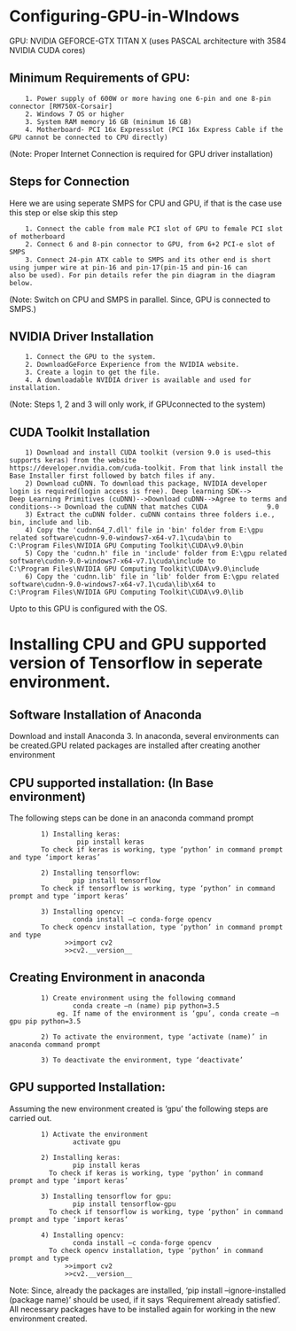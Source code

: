 # Configuring-GPU-in-WIndows

GPU: NVIDIA GEFORCE-GTX TITAN X (uses PASCAL architecture with 3584 NVIDIA CUDA cores)

Minimum Requirements of GPU:
----------------------------

        1. Power supply of 600W or more having one 6-pin and one 8-pin connector [RM750X-Corsair]
        2. Windows 7 OS or higher
        3. System RAM memory 16 GB (minimum 16 GB)
        4. Motherboard- PCI 16x Expressslot (PCI 16x Express Cable if the GPU cannot be connected to CPU directly)
 (Note: Proper Internet Connection is required for GPU driver installation)
 
Steps for Connection
--------------------

  Here we are using seperate SMPS for CPU and GPU, if that is the case use this step or else skip this step
  
        1. Connect the cable from male PCI slot of GPU to female PCI slot of motherboard
        2. Connect 6 and 8-pin connector to GPU, from 6+2 PCI-e slot of SMPS
        3. Connect 24-pin ATX cable to SMPS and its other end is short using jumper wire at pin-16 and pin-17(pin-15 and pin-16 can                 also be used). For pin details refer the pin diagram in the diagram below.
        
  (Note: Switch on CPU and SMPS in parallel. Since, GPU is connected to SMPS.)
  
 NVIDIA Driver Installation
 --------------------------
        1. Connect the GPU to the system.
        2. DownloadGeForce Experience from the NVIDIA website.
        3. Create a login to get the file.
        4. A downloadable NVIDIA driver is available and used for installation.
   (Note: Steps 1, 2 and 3 will only work, if GPUconnected to the system)
   
 CUDA Toolkit Installation
 --------------------------
        1) Download and install CUDA toolkit (version 9.0 is used—this supports keras) from the website                                             https://developer.nvidia.com/cuda-toolkit. From that link install the Base Installer first followed by batch files if any.
        2) Download cuDNN. To download this package, NVIDIA developer login is required(login access is free). Deep learning SDK-->                 Deep Learning Primitives (cuDNN)-->Download cuDNN-->Agree to terms and conditions--> Download the cuDNN that matches CUDA               9.0
        3) Extract the cuDNN folder. cuDNN contains three folders i.e., bin, include and lib.
        4) Copy the 'cudnn64_7.dll' file in 'bin' folder from E:\gpu related software\cudnn-9.0-windows7-x64-v7.1\cuda\bin to                      C:\Program Files\NVIDIA GPU Computing Toolkit\CUDA\v9.0\bin 
        5) Copy the 'cudnn.h' file in 'include' folder from E:\gpu related software\cudnn-9.0-windows7-x64-v7.1\cuda\include to                     C:\Program Files\NVIDIA GPU Computing Toolkit\CUDA\v9.0\include 
        6) Copy the 'cudnn.lib' file in 'lib' folder from E:\gpu related software\cudnn-9.0-windows7-x64-v7.1\cuda\lib\x64 to                       C:\Program Files\NVIDIA GPU Computing Toolkit\CUDA\v9.0\lib
        
  Upto to this GPU is configured with the OS. 
  
  # Installing CPU and GPU supported version of Tensorflow in seperate environment.
  
  Software Installation of Anaconda
  ---------------------------------
  Download and install Anaconda 3. In anaconda, several environments can be created.GPU related packages are installed after creating another environment
  
  CPU supported installation: (In Base environment)
  -------------------------------------------------
  
  The following steps can be done in an anaconda command prompt
            
            1) Installing keras:
                     pip install keras 
            To check if keras is working, type ‘python’ in command prompt and type ‘import keras’
            
            2) Installing tensorflow:
                    pip install tensorflow 
            To check if tensorflow is working, type ‘python’ in command prompt and type ‘import keras’
            
            3) Installing opencv:
                    conda install –c conda-forge opencv 
            To check opencv installation, type ‘python’ in command prompt and type
                  >>import cv2
                  >>cv2.__version__
  
 Creating Environment in anaconda
 --------------------------------
            1) Create environment using the following command
                    conda create –n (name) pip python=3.5 
                eg. If name of the environment is ‘gpu’, conda create –n gpu pip python=3.5
            
            2) To activate the environment, type ‘activate (name)’ in anaconda command prompt
            
            3) To deactivate the environment, type ‘deactivate’ 
 
 GPU supported Installation:
 ---------------------------
 
 Assuming the new environment created is ‘gpu’ the following steps are carried out.
 
            1) Activate the environment
                    activate gpu
            
            2) Installing keras:
                    pip install keras 
              To check if keras is working, type ‘python’ in command prompt and type ‘import keras’
            
            3) Installing tensorflow for gpu:
                    pip install tensorflow-gpu 
              To check if tensorflow is working, type ‘python’ in command prompt and type ‘import keras’
            
            4) Installing opencv:
                    conda install –c conda-forge opencv 
              To check opencv installation, type ‘python’ in command prompt and type 
                  >>import cv2 
                  >>cv2.__version__
   
   Note: Since, already the packages are installed, ‘pip install –ignore-installed (package name)’ should be used, if it says  ‘Requirement already satisfied’. All necessary packages have to be installed again for working in the new environment created.
   
  

